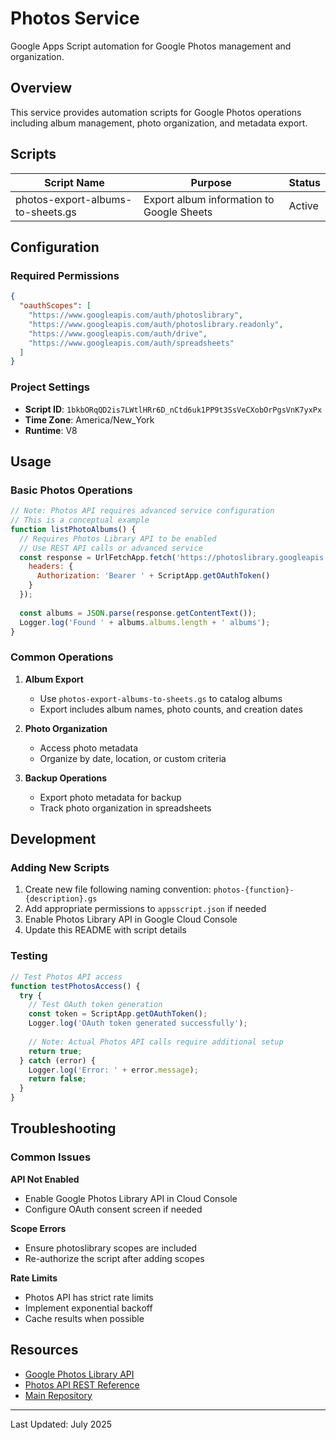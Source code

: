 # Photos Service

Google Apps Script automation for Google Photos management and organization.

## Overview

This service provides automation scripts for Google Photos operations including album management, photo organization, and metadata export.

## Scripts

| Script Name | Purpose | Status |
|-------------|---------|--------|
| photos-export-albums-to-sheets.gs | Export album information to Google Sheets | Active |

## Configuration

### Required Permissions

```json
{
  "oauthScopes": [
    "https://www.googleapis.com/auth/photoslibrary",
    "https://www.googleapis.com/auth/photoslibrary.readonly",
    "https://www.googleapis.com/auth/drive",
    "https://www.googleapis.com/auth/spreadsheets"
  ]
}
```

### Project Settings

- **Script ID**: `1bkbORqQD2is7LWtlHRr6D_nCtd6uk1PP9t3SsVeCXobOrPgsVnK7yxPx`
- **Time Zone**: America/New_York
- **Runtime**: V8

## Usage

### Basic Photos Operations

```javascript
// Note: Photos API requires advanced service configuration
// This is a conceptual example
function listPhotoAlbums() {
  // Requires Photos Library API to be enabled
  // Use REST API calls or advanced service
  const response = UrlFetchApp.fetch('https://photoslibrary.googleapis.com/v1/albums', {
    headers: {
      Authorization: 'Bearer ' + ScriptApp.getOAuthToken()
    }
  });
  
  const albums = JSON.parse(response.getContentText());
  Logger.log('Found ' + albums.albums.length + ' albums');
}
```

### Common Operations

1. **Album Export**
   - Use `photos-export-albums-to-sheets.gs` to catalog albums
   - Export includes album names, photo counts, and creation dates

2. **Photo Organization**
   - Access photo metadata
   - Organize by date, location, or custom criteria

3. **Backup Operations**
   - Export photo metadata for backup
   - Track photo organization in spreadsheets

## Development

### Adding New Scripts

1. Create new file following naming convention: `photos-{function}-{description}.gs`
2. Add appropriate permissions to `appsscript.json` if needed
3. Enable Photos Library API in Google Cloud Console
4. Update this README with script details

### Testing

```javascript
// Test Photos API access
function testPhotosAccess() {
  try {
    // Test OAuth token generation
    const token = ScriptApp.getOAuthToken();
    Logger.log('OAuth token generated successfully');
    
    // Note: Actual Photos API calls require additional setup
    return true;
  } catch (error) {
    Logger.log('Error: ' + error.message);
    return false;
  }
}
```

## Troubleshooting

### Common Issues

**API Not Enabled**
- Enable Google Photos Library API in Cloud Console
- Configure OAuth consent screen if needed

**Scope Errors**
- Ensure photoslibrary scopes are included
- Re-authorize the script after adding scopes

**Rate Limits**
- Photos API has strict rate limits
- Implement exponential backoff
- Cache results when possible

## Resources

- [Google Photos Library API](https://developers.google.com/photos)
- [Photos API REST Reference](https://developers.google.com/photos/library/reference/rest)
- [Main Repository](https://github.com/klappe-pm/Another-Google-Automation-Repo)

---

Last Updated: July 2025